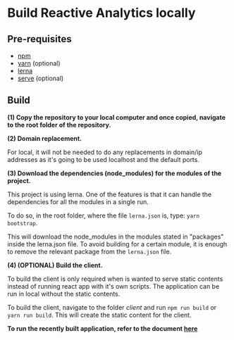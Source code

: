 # Build Reactive Analytics locally

## Pre-requisites

- [npm](https://www.npmjs.com/)
- [yarn](https://yarnpkg.com/lang/en/) (optional)
- [lerna](https://lernajs.io/)
- [serve](https://www.npmjs.com/package/serve) (optional)

## Build

**(1) Copy the repository to your local computer and once copied, navigate to the root folder of the repository.**

**(2) Domain replacement.**

For local, it will not be needed to do any replacements in domain/ip addresses as it's going to be used localhost and the default ports.

**(3) Download the dependencies (node_modules) for the modules of the project.**

This project is using lerna. One of the features is that it can handle the dependencies for all the modules in a single run.

To do so, in the root folder, where the file `lerna.json` is, type: `yarn bootstrap`.

This will download the node_modules in the modules stated in "packages" inside the lerna.json file. To avoid building for a certain module, it is enough to remove the relevant package from the `lerna.json` file.

**(4) (OPTIONAL) Build the client.**

To build the client is only required when is wanted to serve static contents instead of running react app with it's own scripts. The application can be run in local without the static contents.

To build the client, navigate to the folder _client_ and run `npm run build` or `yarn run build`. This will create the static content for the client.

**To run the recently built application, refer to the document [here](../deployment/deploy-reactive-analytics-locally.md)**
